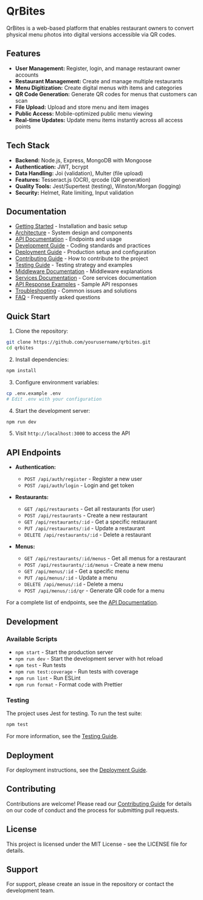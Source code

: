 # QrBites

QrBites is a web-based platform that enables restaurant owners to convert physical menu photos into digital versions accessible via QR codes.

## Features

- **User Management:** Register, login, and manage restaurant owner accounts
- **Restaurant Management:** Create and manage multiple restaurants
- **Menu Digitization:** Create digital menus with items and categories
- **QR Code Generation:** Generate QR codes for menus that customers can scan
- **File Upload:** Upload and store menu and item images
- **Public Access:** Mobile-optimized public menu viewing
- **Real-time Updates:** Update menu items instantly across all access points

## Tech Stack

- **Backend:** Node.js, Express, MongoDB with Mongoose
- **Authentication:** JWT, bcrypt
- **Data Handling:** Joi (validation), Multer (file upload)
- **Features:** Tesseract.js (OCR), qrcode (QR generation)
- **Quality Tools:** Jest/Supertest (testing), Winston/Morgan (logging)
- **Security:** Helmet, Rate limiting, Input validation

## Documentation

- [Getting Started](./docs/getting-started/README.md) - Installation and basic setup
- [Architecture](./docs/architecture/README.md) - System design and components
- [API Documentation](./docs/api/README.md) - Endpoints and usage
- [Development Guide](./docs/development/README.md) - Coding standards and practices
- [Deployment Guide](./docs/deployment/README.md) - Production setup and configuration
- [Contributing Guide](./docs/contributing/README.md) - How to contribute to the project
- [Testing Guide](./docs/development/testing.md) - Testing strategy and examples
- [Middleware Documentation](./docs/architecture/middlewares.md) - Middleware explanations
- [Services Documentation](./docs/architecture/services.md) - Core services documentation
- [API Response Examples](./docs/api/response-examples.md) - Sample API responses
- [Troubleshooting](./docs/troubleshooting.md) - Common issues and solutions
- [FAQ](./docs/faq.md) - Frequently asked questions

## Quick Start

1. Clone the repository:
```bash
git clone https://github.com/yourusername/qrbites.git
cd qrbites
```

2. Install dependencies:
```bash
npm install
```

3. Configure environment variables:
```bash
cp .env.example .env
# Edit .env with your configuration
```

4. Start the development server:
```bash
npm run dev
```

5. Visit `http://localhost:3000` to access the API

## API Endpoints

- **Authentication:**
  - `POST /api/auth/register` - Register a new user
  - `POST /api/auth/login` - Login and get token

- **Restaurants:**
  - `GET /api/restaurants` - Get all restaurants (for user)
  - `POST /api/restaurants` - Create a new restaurant
  - `GET /api/restaurants/:id` - Get a specific restaurant
  - `PUT /api/restaurants/:id` - Update a restaurant
  - `DELETE /api/restaurants/:id` - Delete a restaurant

- **Menus:**
  - `GET /api/restaurants/:id/menus` - Get all menus for a restaurant
  - `POST /api/restaurants/:id/menus` - Create a new menu
  - `GET /api/menus/:id` - Get a specific menu
  - `PUT /api/menus/:id` - Update a menu
  - `DELETE /api/menus/:id` - Delete a menu
  - `POST /api/menus/:id/qr` - Generate QR code for a menu

For a complete list of endpoints, see the [API Documentation](./docs/api/README.md).

## Development

### Available Scripts

- `npm start` - Start the production server
- `npm run dev` - Start the development server with hot reload
- `npm test` - Run tests
- `npm run test:coverage` - Run tests with coverage
- `npm run lint` - Run ESLint
- `npm run format` - Format code with Prettier

### Testing

The project uses Jest for testing. To run the test suite:

```bash
npm test
```

For more information, see the [Testing Guide](./docs/development/testing.md).

## Deployment

For deployment instructions, see the [Deployment Guide](./docs/deployment/README.md).

## Contributing

Contributions are welcome! Please read our [Contributing Guide](./docs/contributing/README.md) for details on our code of conduct and the process for submitting pull requests.

## License

This project is licensed under the MIT License - see the LICENSE file for details.

## Support

For support, please create an issue in the repository or contact the development team. 
